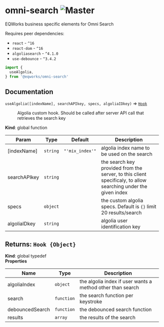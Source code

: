 # omni-search ![Master](https://github.com/EQWorks/omni-search/workflows/Master/badge.svg)

EQWorks business specific elements for Omni Search

Requires peer dependencies:

-   `react` - `^16`
-   `react-dom` - `^16`
-   `algoliasearch` - `^4.1.0`
-   `use-debounce` - `^3.4.2`

```js
import {
  useAlgolia,
} from '@eqworks/omni-search'
```

## Documentation


<dl>
<dt><code>useAlgolia([indexName], searchAPIkey, specs, algoliaIDkey)</code> ⇒ <code><a href="#Hook">Hook</a></code></dt>
<dd><p>Algolia custom hook. Should be called after server API call that retrieves the search key</p>
</dd>
</dl>


**Kind**: global function  

| Param | Type | Default | Description |
| --- | --- | --- | --- |
| [indexName] | <code>string</code> | <code>&quot;&#x27;mix_index&#x27;&quot;</code> | algolia index name to be used on the search |
| searchAPIkey | <code>string</code> |  | the search key provided from the server, to this client specificaly, to allow searching under the given index |
| specs | <code>object</code> |  | the custom algolia specs. Default is  <code>{}</code> limit 20 results/search |
| algoliaIDkey | <code>string</code> |  | algolia user identification key |


## Returns: <code>Hook {Object}</code>
**Kind**: global typedef  
**Properties**

| Name | Type | Description |
| --- | --- | --- |
| algoliaIndex | <code>object</code> | the algolia index if user wants a method other than search |
| search | <code>function</code> | the search function per keystroke |
| debouncedSearch | <code>function</code> | the debounced search function |
| results | <code>array</code> | the results of the search |